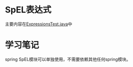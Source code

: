 # SpEL表达式

主要内容在[ExpressionsTest.java](./src/test/java/site/zido/demo/spel/ExpressionsTest.java)中

# 学习笔记

spring SpEL模块可以单独使用，不需要依赖其他任何spring模块。